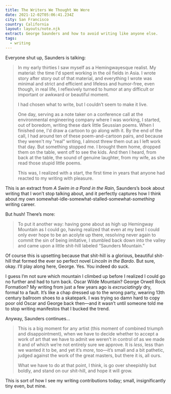 ```yaml
---
title: The Writers We Thought We Were
date: 2021-12-02T05:06:41.234Z
city: San Francisco
country: California
layout: layouts/note.njk
extract: George Saunders and how to avoid writing like anyone else.
tags:
  - writing
---
```


Everyone shut up, Saunders is talking:

> In my early thirties I saw myself as a Hemingwayesque realist. My material: the time I'd spent working in the oil fields in Asia. I wrote story after story out of that material, and everything I wrote was minimal and strict and efficient and lifeless and humor-free, even though, in real life, I reflexively turned to humor at any difficult or important or awkward or beautiful moment.
>
> I had chosen what to write, but I couldn’t seem to make it live.
>
> One day, serving as a note taker on a conference call at the environmental engineering company where I was working, I started, out of boredom, writing these dark little Seussian poems. When I finished one, I'd draw a cartoon to go along with it. By the end of the call, I had around ten of these poem-and-cartoon pairs, and because they weren't my "real" writing, I almost threw them out as I left work that day. But something stopped me. I brought them home, dropped them on the table, went off to see the kids. And then I heard, from back at the table, the sound of genuine laughter, from my wife, as she read those stupid little poems.
>
> This was, I realized with a start, the first time in years that anyone had reacted to my writing with pleasure.

This is an extract from _A Swim in a Pond in the Rain_, Saunders’s book about writing that I won’t stop talking about, and it perfectly captures how I think about my own somewhat-idle-somewhat-stalled-somewhat-_something_ writing career.

But hush! There’s more:

> To put it another way: having gone about as high up Hemingway Mountain as I could go, having realized that even at my best I could only ever hope to be an acolyte up there, resolving never again to commit the sin of being imitative, I stumbled back down into the valley and came upon a little shit-hill labeled “Saunders Mountain.”

Of course this is upsetting because that shit-hill is a glorious, beautiful shit-hill that formed the ever so perfect novel _Lincoln in the Bardo_. But sure, okay. I’ll play along here, George. Yes. You indeed do suck.

I guess I’m not sure which mountain I climbed up before I realized I could go no further and had to turn back. Oscar Wilde Mountain? George Orwell Rock Formation? My writing from just a few years ago is _excruciatingly_ dry, formal to a fault. It’s like a chap dressed up to the wrong party, wearing 13th century ballroom shoes to a skatepark. I was trying so damn hard to copy poor old Oscar and George back then—and it wasn’t until someone told me to stop writing manifestos that I bucked the trend.

Anyway, Saunders continues...

> This is a big moment for any artist (this moment of combined triumph and disappointment), when we have to decide whether to accept a work of art that we have to admit we weren’t in control of as we made it and of which we’re not entirely sure we approve. It is _less_, less than we wanted it to be, and yet it’s _more_, too—it’s small and a bit pathetic, judged against the work of the great masters, but there it is, all ours.
>
> What we have to do at that point, I think, is go over sheepishly but boldly, and stand on our shit-hill, and hope it will grow.

This is sort of how I see my writing contributions today; small, insignificantly tiny even, but mine.
